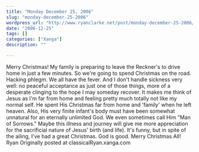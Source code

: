 ```yaml
---
title: "Monday December 25, 2006"
slug: "monday-december-25-2006"
wordpress_url: "http://www.ryanclarke.net/post/monday-december-25-2006/"
date: "2006-12-25"
tags: []
categories: ["Xanga"]
description: ""

---
```


Merry Christmas!
My family is preparing to leave the Reckner's to drive home in just a few minutes. So we're going to spend Christmas on the road. Hacking phlegm. We all have the fever. And I don't handle sickness very well: no peaceful acceptance as just one of those things, more of a desperate clinging to the hope I may someday recover.
It makes me think of Jesus as I'm far from home and feeling pretty much totally not like my normal self. He spent His Christmas far from home and 'family' when he left heaven. Also, His very finite infant's body must have been somewhat unnatural for an eternally unlimited God. We even sometimes call Him "Man of Sorrows." Maybe this illness and journey will give me more appreciation for the sacrificial nature of Jesus' birth (and life).
It's funny, but in spite of the ailing, I've had a great Christmas. God is good. Merry Christmas All!
Ryan
Originally posted at classicalRyan.xanga.com
